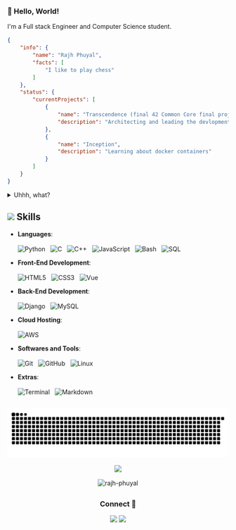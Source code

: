 ### 👋 Hello, World!

I'm a Full stack Engineer and Computer Science student.

```json
{
    "info": {
        "name": "Rajh Phuyal",
        "facts": [
            "I like to play chess"
        ]
    },
    "status": {
        "currentProjects": [
            {
                "name": "Transcendence (final 42 Common Core final project)",
                "description": "Architecting and leading the devlopment"
            },
            {
                "name": "Inception",
                "description": "Learning about docker containers"
            }
        ]
    }
}
```

<details>
  <summary>Uhhh, what?</summary>

  - 👨‍💻 **Current Projects**: I’m currently leading the final project of 42 Common Core, which involves full stack development.
  - 📚 **Learning**: Right now, I'm learning about Docker containers.
  - ⚡ **Fun Fact**: I like to play chess

</details>

## <img src="https://media2.giphy.com/media/QssGEmpkyEOhBCb7e1/giphy.gif?cid=ecf05e47a0n3gi1bfqntqmob8g9aid1oyj2wr3ds3mg700bl&rid=giphy.gif" width="25"> Skills

<p align="center">

- **Languages**:
  <br><br>
  ![Python](https://img.shields.io/badge/Python%20-%2314354C.svg?style=for-the-badge&logo=python&logoColor=white) &nbsp;
  ![C](https://img.shields.io/badge/C%20-%232370ED.svg?style=for-the-badge&logo=c&logoColor=white) &nbsp;
  ![C++](https://img.shields.io/badge/C++%20-%2300599C.svg?style=for-the-badge&logo=c%2B%2B&logoColor=white) &nbsp;
  ![JavaScript](https://img.shields.io/badge/JavaScript%20-%23F7DF1E.svg?style=for-the-badge&logo=javascript&logoColor=black) &nbsp;
  ![Bash](https://img.shields.io/badge/Bash-%234EAA25.svg?style=for-the-badge&logo=gnu-bash&logoColor=white) &nbsp;
  ![SQL](https://img.shields.io/badge/SQL-%234F5B93.svg?style=for-the-badge&logo=sqlite&logoColor=white) &nbsp;

- **Front-End Development**:
  <br><br>
  ![HTML5](https://img.shields.io/badge/HTML5%20-%23E34F26.svg?style=for-the-badge&logo=html5&logoColor=white) &nbsp;
  ![CSS3](https://img.shields.io/badge/CSS%20-%231572B6.svg?style=for-the-badge&logo=css3&logoColor=white) &nbsp;
  ![Vue](https://img.shields.io/badge/Vue%20-%234FC08D.svg?style=for-the-badge&logo=vue.js&logoColor=white) &nbsp;

- **Back-End Development**:
  <br><br>
  ![Django](https://img.shields.io/badge/Django%20-%23092E20.svg?style=for-the-badge&logo=django&logoColor=white) &nbsp;
  ![MySQL](https://img.shields.io/badge/MySQL-%234479A1.svg?style=for-the-badge&logo=mysql&logoColor=white) &nbsp;

- **Cloud Hosting**:
  <br><br>
  ![AWS](https://img.shields.io/badge/AWS%20-%23232F3E.svg?style=for-the-badge&logo=amazonaws&logoColor=white) &nbsp;

- **Softwares and Tools**:
  <br><br>
  ![Git](https://img.shields.io/badge/git-%23F05033.svg?style=for-the-badge&logo=git&logoColor=white) &nbsp;
  ![GitHub](https://img.shields.io/badge/github-%23121011.svg?style=for-the-badge&logo=github&logoColor=white) &nbsp;
  ![Linux](https://img.shields.io/badge/Linux-FCC624?style=for-the-badge&logo=linux&logoColor=black) &nbsp;

- **Extras**:
  <br><br>
  ![Terminal](https://img.shields.io/badge/Terminal-%23054020?style=for-the-badge&logo=gnu-bash&logoColor=white) &nbsp;
  ![Markdown](https://img.shields.io/badge/markdown-%23000000.svg?style=for-the-badge&logo=markdown&logoColor=white) &nbsp;

</p>

##
<p align="center">
    <img src="https://github.com/7oSkaaa/7oSkaaa/blob/output/github-contribution-grid-snake.svg?" alt="Snake Game"/>
</p>
<p align="center">
    <img align="center" src="https://github-readme-stats.vercel.app/api?username=rajh-phuyal&theme=dark&show_icons=true&count_private=true" />
</p>
<p align="center">
    <img align="center" src="https://github-readme-stats.vercel.app/api/top-langs?username=rajh-phuyal&show_icons=true&theme=dark&locale=en&layout=compact" alt="rajh-phuyal" />
</p>

## <h3 align="center">Connect  🤝</h3>

<p align="center">
    <div align="center" class="icons-social">
        <a target="_blank" href="https://www.linkedin.com/in/rajh-phuyal/"><img src="https://img.icons8.com/doodle/40/000000/linkedin--v2.png"></a>
        <a target="_blank" href="https://x.com/rajh_phuyal"><img src="https://img.icons8.com/doodle/1x/twitter-squared--v2.png"></a>
    </div>
</p>
